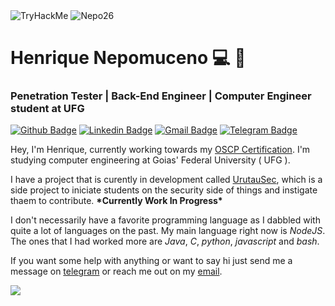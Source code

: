 <img src="https://tryhackme-badges.s3.amazonaws.com/Nepo26.png" alt="TryHackMe">
<img src="https://komarev.com/ghpvc/?username=Nepo26&label=Profile%20Hits&color=0e75b6&style=flat" alt="Nepo26" />


# Henrique Nepomuceno :computer: :baby_chick:
### Penetration Tester | Back-End Engineer | Computer Engineer student at UFG

[![Github Badge](https://img.shields.io/badge/-Github-000?style=flat-square&logo=Github&logoColor=white&link=https://github.com/Nepo26)](https://github.com/Nepo26)
[![Linkedin Badge](https://img.shields.io/badge/-LinkedIn-blue?style=flat-square&logo=Linkedin&logoColor=white&link=https://www.linkedin.com/in/henrique-nepomuceno/)](https://www.linkedin.com/in/henrique-nepomuceno/)
[![Gmail Badge](https://img.shields.io/badge/-Gmail-c14438?style=flat-square&logo=Gmail&logoColor=white&link=mailto:nepo26.hn@gmail.com)](mailto:nepo26.hn@gmail.com)
[![Telegram Badge](https://img.shields.io/badge/-Telegram-white?style=flat-square&logo=Telegram&logoColor=black)](https://t.me/Nepo26)

Hey, I'm Henrique, currently working towards my [OSCP Certification](https://www.offensive-security.com/pwk-oscp/).
I'm studying computer engineering at Goias' Federal University ( UFG ).

I have a project that is curently in development called [UrutauSec](urutausec.com.br), which is a side project to iniciate students on the security side of things and instigate thaem to contribute. **\*Currently Work In Progress\***

I don't necessarily have a favorite programming language as I dabbled with quite a lot of languages on the past. My main language right now is _NodeJS_. The ones that I had worked more are _Java_, _C_, _python_, _javascript_ and _bash_.

If you want some help with anything or want to say hi just send me a message on [telegram](https://t.me/Nepo26) or reach me out on my [email](mailto:nepo26.hn@gmail.com).

![](https://hit.yhype.me/github/profile?user_id=36644628)
